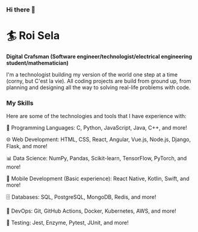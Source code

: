 ### Hi there 👋

# 🏄 Roi Sela

**Digital Crafsman (Software engineer/technologist/electrical engineering student/mathematician)**

I'm a technologist building my version of the world one step at a time (corny, but C'est la vie).
All coding projects are build from ground up, from planning and designing all the way to solving real-life problems with code.

### My Skills
Here are some of the technologies and tools that I have experience with:

🚀 Programming Languages: C, Python, JavaScript, Java, C++, and more!

🌐 Web Development: HTML, CSS, React, Angular, Vue.js, Node.js, Django, Flask, and more!

📊 Data Science: NumPy, Pandas, Scikit-learn, TensorFlow, PyTorch, and more!

📱 Mobile Development (Basic experience): React Native, Kotlin, Swift, and more!

🗄️ Databases: SQL, PostgreSQL, MongoDB, Redis, and more!

🔧 DevOps: Git, GitHub Actions, Docker, Kubernetes, AWS, and more!

🧪 Testing: Jest, Enzyme, Pytest, JUnit, and more!

<!--
My Projects
Here are some of the projects that I have worked on:

🚀 Project 1: A web application built using React and Node.js that allows users to manage their tasks.
🌐 Project 2: A Django web application that displays data from a PostgreSQL database.
📊 Project 3: A machine learning project that uses TensorFlow to classify images.
📱 Project 4: A mobile application built using React Native that allows users to track their fitness goals.
🗄️ Project 5: A Redis-based caching system that improves the performance of a web application.
Contact Me
If you're interested in working together or have any questions, feel free to reach out to me via email or LinkedIn. I'm always open to new opportunities and collaborations! 😄


**roiSela/roiSela** is a ✨ _special_ ✨ repository because its `README.md` (this file) appears on your GitHub profile.

Here are some ideas to get you started:

- 🔭 I’m currently working on ...
- 🌱 I’m currently learning ...
- 👯 I’m looking to collaborate on ...
- 🤔 I’m looking for help with ...
- 💬 Ask me about ...
- 📫 How to reach me: ...
- 😄 Pronouns: ...
- ⚡ Fun fact: ...
-->
